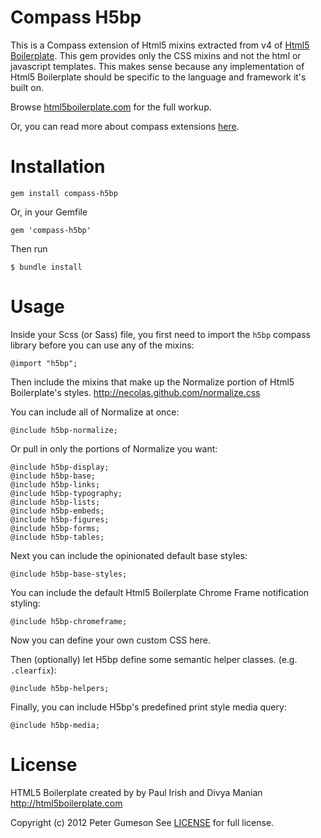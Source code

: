 Compass H5bp
=========================

This is a Compass extension of Html5 mixins extracted from v4 of [Html5 Boilerplate](http://html5boilerplate.com). This gem provides only the CSS mixins and not the html or javascript templates.  This makes sense because any implementation of Html5 Boilerplate should be specific to the language and framework it's built on.

Browse [html5boilerplate.com](http://html5boilerplate.com) for the full workup.

Or, you can read more about compass extensions [here](http://compass-style.org/help/tutorials/extensions/).


Installation
=========================

    gem install compass-h5bp

Or, in your Gemfile

    gem 'compass-h5bp'

Then run

    $ bundle install


Usage
=========================

Inside your Scss (or Sass) file, you first need to import the `h5bp`
compass library before you can use any of the mixins:

    @import "h5bp";

Then include the mixins that make up the Normalize portion of Html5
Boilerplate's styles. http://necolas.github.com/normalize.css

You can include all of Normalize at once:

    @include h5bp-normalize;

 Or pull in only the portions of Normalize you want:

    @include h5bp-display;
    @include h5bp-base;
    @include h5bp-links;
    @include h5bp-typography;
    @include h5bp-lists;
    @include h5bp-embeds;
    @include h5bp-figures;
    @include h5bp-forms;
    @include h5bp-tables;

Next you can include the opinionated default base styles:

    @include h5bp-base-styles;

You can include the default Html5 Boilerplate Chrome Frame notification styling:

    @include h5bp-chromeframe;

Now you can define your own custom CSS here.

Then (optionally) let H5bp define some semantic helper classes. (e.g. `.clearfix`):

    @include h5bp-helpers;

Finally, you can include H5bp's predefined print style media query:

    @include h5bp-media;


License
========

HTML5 Boilerplate created by by Paul Irish and Divya Manian
http://html5boilerplate.com

Copyright (c) 2012 Peter Gumeson
See [LICENSE](https://github.com/sporkd/compass-h5bp/blob/master/LICENSE) for full license.
